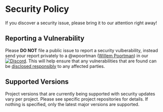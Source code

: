 # Security Policy

If you discover a security issue, please bring it to our attention right away!

## Reporting a Vulnerability

Please **DO NOT** file a public issue to report a security vulberability, instead send your report privately to a @wpoortman ([Willem Poortman](https://github.com/wpoortman)) in our [![Discord](https://dcbadge.vercel.app/api/server/RM5nnK5wxj)](https://discord.gg/RM5nnK5wxj). This will help ensure that any vulnerabilities that are found can be [disclosed responsibly](https://en.wikipedia.org/wiki/Responsible_disclosure) to any affected parties.

## Supported Versions

Project versions that are currently being supported with security updates vary per project.
Please see specific project repositories for details.
If nothing is specified, only the latest major versions are supported.